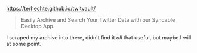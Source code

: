 https://terhechte.github.io/twitvault/

> Easily Archive and Search Your Twitter Data with our Syncable Desktop App.

I scraped my archive into there, didn't find it _all_ that useful, but maybe I will at some point.